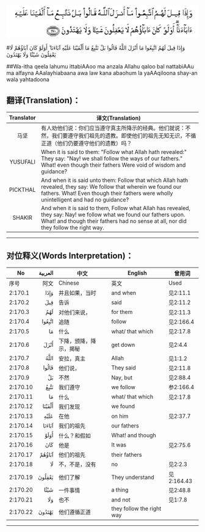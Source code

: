 ![002:170](images/002_170.gif)

#وَإِذَا قِيلَ لَهُمُ اتَّبِعُوا مَا أَنْزَلَ اللَّهُ قَالُوا بَلْ نَتَّبِعُ مَا أَلْفَيْنَا عَلَيْهِ آبَاءَنَا ۗ أَوَلَوْ كَانَ آبَاؤُهُمْ لَا يَعْقِلُونَ شَيْئًا وَلَا يَهْتَدُونَ 

##Wa-itha qeela lahumu ittabiAAoo ma anzala Allahu qaloo bal nattabiAAu ma alfayna AAalayhiabaana awa law kana abaohum la yaAAqiloona shay-an wala yahtadoona 

## 翻译(Translation)：

| Translator | 译文(Translation)                                            |
| :--------: | ------------------------------------------------------------ |
|    马坚    | 有人劝他们说：你们应当遵守真主所降示的经典。他们就说：不然，我们要遵守我们祖先的遗教。即使他们的祖先无知无识，不循正道（他们仍要遵守他们的遗教）吗？ |
|  YUSUFALI  | When it is said to them: "Follow what Allah hath revealed:" They say: "Nay! we shall follow the ways of our fathers." What! even though their fathers Were void of wisdom and guidance? |
|  PICKTHAL  | And when it is said unto them: Follow that which Allah hath revealed, they say: We follow that wherein we found our fathers. What! Even though their fathers were wholly unintelligent and had no guidance? |
|   SHAKIR   | And when it is said to them, Follow what Allah has revealed, they say: Nay! we follow what we found our fathers upon. What! and though their fathers had no sense at all, nor did they follow the right way. |

---

## 对位释义(Words Interpretation)：

| No       | العربية | 中文                   | English                   | 曾用词     |
| -------- | ------: | ---------------------- | ------------------------- | ---------- |
| 序号     |    阿文 | Chinese                | 英文                      | Used       |
| 2:170.1  |    وَإِذَا | 并且如果，当时         | and when                  | 见2:11.1   |
| 2:170.2  |     قِيلَ | 告诉                   | said                      | 见2:11.2   |
| 2:170.3  |     لَهُمُ | 对他们来说，           | for them                  | 见2:11.3   |
| 2:170.4  |  اتَّبِعُوا | 追随                   | follow                    | 见2:166.4  |
| 2:170.5  |      مَا | 什么                   | what/ that which          | 见2:17.8   |
| 2:170.6  |    أَنْزَلَ | 下降，颁降，降示，揭秘 | get down                  | 见2:4.4    |
| 2:170.7  |    اللَّهُ | 安拉，真主             | Allah                     | 见1:1.2    |
| 2:170.8  |   قَالُوا | 他们说，               | They said                 | 见2:11.8   |
| 2:170.9  |      بَلْ | 不然                   | Nay, but                  | 见2:88.4   |
| 2:170.10 |    نَتَّبِعُ | 我们遵守               | we follow                 | 参2:166.4  |
| 2:170.11 |      مَا | 什么                   | what/ that which          | 见2:17.8   |
| 2:170.12 |  أَلْفَيْنَا | 我们发现               | we found                  |            |
| 2:170.13 |    عَلَيْهِ | 在他                   | on him                    | 见2:37.7   |
| 2:170.14 |  آبَاءَنَا | 我们的祖先             | our fathers               |            |
| 2:170.15 |    أَوَلَوْ | 什么？和假如           | What! and though          |            |
| 2:170.16 |     كَانَ | 他是                   | It was                    | 见2:75.6   |
| 2:170.17 |  آبَاؤُهُمْ | 他们的祖先             | their fathers             |            |
| 2:170.18 |      لَا | 不，不是，没有         | no                        | 见2:2.3    |
| 2:170.19 |  يَعْقِلُونَ | 他们了解               | They understand           | 见2:164.43 |
| 2:170.20 |    شَيْئًا | 一件事情               | a thing                   | 见2:48.8   |
| 2:170.21 |     وَلَا | 也不                   | and not                   | 见1:7.8    |
| 2:170.22 |  يَهْتَدُونَ | 他们遵循正道           | they follow the right way |            |

---
